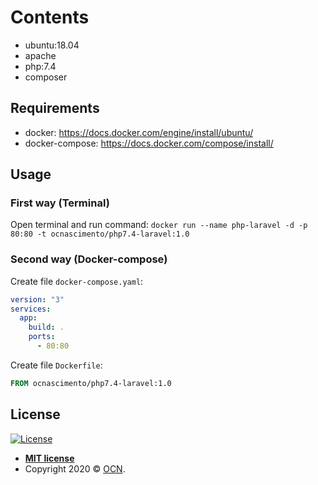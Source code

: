 # Contents

- ubuntu:18.04
- apache
- php:7.4
- composer

## Requirements

- docker: https://docs.docker.com/engine/install/ubuntu/
- docker-compose: https://docs.docker.com/compose/install/

## Usage

### First way (Terminal)

Open terminal and run command:
`docker run --name php-laravel -d -p 80:80 -t ocnascimento/php7.4-laravel:1.0`

### Second way (Docker-compose)

Create file `docker-compose.yaml`:

```yaml
version: "3"
services:
  app:
    build: .
    ports:
      - 80:80
```

Create file `Dockerfile`:

```Dockerfile
FROM ocnascimento/php7.4-laravel:1.0
```

## License

[![License](http://img.shields.io/:license-mit-blue.svg?style=flat-square)](http://badges.mit-license.org)

- **[MIT license](https://mit-license.org/)**
- Copyright 2020 © <a href="javascript:;" target="_blank">OCN</a>.

